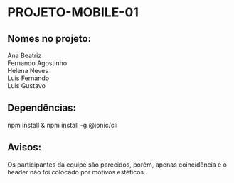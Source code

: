 # PROJETO-MOBILE-01

## Nomes no projeto:
Ana Beatriz  
Fernando Agostinho  
Helena Neves  
Luis Fernando  
Luis Gustavo  

## Dependências:
npm install & npm install -g @ionic/cli

## Avisos:
Os participantes da equipe são parecidos, porém, apenas coincidência e o header não foi colocado por motivos estéticos.

